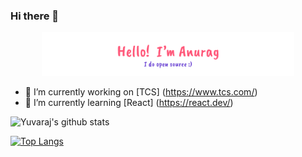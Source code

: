 ### Hi there 👋

<p align="center"><img width="80%" alt="Hello, I'm Yuvaraj. I do open source!" src="./assets/gh-readme-header.png" /></a></p>


<!--
**Yuvaraj2519/Yuvaraj2519** is a ✨ _special_ ✨ repository because its `README.md` (this file) appears on your GitHub profile.

Here are some ideas to get you started:
-->

- 🔭 I’m currently working on [TCS] (https://www.tcs.com/)
- 🌱 I’m currently learning [React] (https://react.dev/)


![Yuvaraj's github stats](https://github-readme-stats.vercel.app/api?username=Yuvaraj2519)  

[![Top Langs](https://github-readme-stats.vercel.app/api/top-langs/?username=anuraghazra)](https://github.com/anuraghazra/github-readme-stats)
